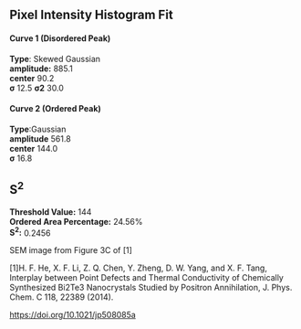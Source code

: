 ## Pixel Intensity Histogram Fit

#### Curve 1 (Disordered Peak)
**Type**: Skewed Gaussian\
**amplitude:** 885.1\
**center** 90.2\
**σ** 12.5
**σ2** 30.0


#### Curve 2 (Ordered Peak)
**Type**:Gaussian\
**amplitude** 561.8\
**center** 144.0\
**σ** 16.8


## S<sup>2</sup>
**Threshold Value:** 144\
**Ordered Area Percentage:** 24.56%\
**S<sup>2</sup>:** 0.2456




SEM image from Figure 3C of [1]

[1]H. F. He, X. F. Li, Z. Q. Chen, Y. Zheng, D. W. Yang, and X. F. Tang, Interplay between Point Defects and Thermal Conductivity of Chemically Synthesized Bi2Te3 Nanocrystals Studied by Positron Annihilation, J. Phys. Chem. C 118, 22389 (2014).


https://doi.org/10.1021/jp508085a
